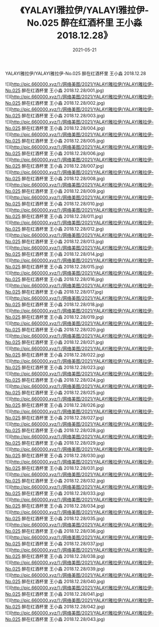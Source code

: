 ﻿---
layout: post
title:  《YALAYI雅拉伊/YALAYI雅拉伊-No.025 醉在红酒杯里 王小淼 2018.12.28》
date:   2021-05-21
img: http://pic.660000.xyz/1:/网络美图/2021/YALAYI雅拉伊/YALAYI雅拉伊-No.025 醉在红酒杯里 王小淼 2018.12.28/000.jpg
categories: [美女, 清纯, 唯美]
---

YALAYI雅拉伊/YALAYI雅拉伊-No.025 醉在红酒杯里 王小淼 2018.12.28

 ![](http://pic.660000.xyz/1:/网络美图/2021/YALAYI雅拉伊/YALAYI雅拉伊-No.025 醉在红酒杯里 王小淼 2018.12.28/001.jpg) <br>![](http://pic.660000.xyz/1:/网络美图/2021/YALAYI雅拉伊/YALAYI雅拉伊-No.025 醉在红酒杯里 王小淼 2018.12.28/002.jpg) <br>![](http://pic.660000.xyz/1:/网络美图/2021/YALAYI雅拉伊/YALAYI雅拉伊-No.025 醉在红酒杯里 王小淼 2018.12.28/003.jpg) <br>![](http://pic.660000.xyz/1:/网络美图/2021/YALAYI雅拉伊/YALAYI雅拉伊-No.025 醉在红酒杯里 王小淼 2018.12.28/004.jpg) <br>![](http://pic.660000.xyz/1:/网络美图/2021/YALAYI雅拉伊/YALAYI雅拉伊-No.025 醉在红酒杯里 王小淼 2018.12.28/005.jpg) <br>![](http://pic.660000.xyz/1:/网络美图/2021/YALAYI雅拉伊/YALAYI雅拉伊-No.025 醉在红酒杯里 王小淼 2018.12.28/006.jpg) <br>![](http://pic.660000.xyz/1:/网络美图/2021/YALAYI雅拉伊/YALAYI雅拉伊-No.025 醉在红酒杯里 王小淼 2018.12.28/007.jpg) <br>![](http://pic.660000.xyz/1:/网络美图/2021/YALAYI雅拉伊/YALAYI雅拉伊-No.025 醉在红酒杯里 王小淼 2018.12.28/008.jpg) <br>![](http://pic.660000.xyz/1:/网络美图/2021/YALAYI雅拉伊/YALAYI雅拉伊-No.025 醉在红酒杯里 王小淼 2018.12.28/009.jpg) <br>![](http://pic.660000.xyz/1:/网络美图/2021/YALAYI雅拉伊/YALAYI雅拉伊-No.025 醉在红酒杯里 王小淼 2018.12.28/010.jpg) <br>![](http://pic.660000.xyz/1:/网络美图/2021/YALAYI雅拉伊/YALAYI雅拉伊-No.025 醉在红酒杯里 王小淼 2018.12.28/011.jpg) <br>![](http://pic.660000.xyz/1:/网络美图/2021/YALAYI雅拉伊/YALAYI雅拉伊-No.025 醉在红酒杯里 王小淼 2018.12.28/012.jpg) <br>![](http://pic.660000.xyz/1:/网络美图/2021/YALAYI雅拉伊/YALAYI雅拉伊-No.025 醉在红酒杯里 王小淼 2018.12.28/013.jpg) <br>![](http://pic.660000.xyz/1:/网络美图/2021/YALAYI雅拉伊/YALAYI雅拉伊-No.025 醉在红酒杯里 王小淼 2018.12.28/014.jpg) <br>![](http://pic.660000.xyz/1:/网络美图/2021/YALAYI雅拉伊/YALAYI雅拉伊-No.025 醉在红酒杯里 王小淼 2018.12.28/015.jpg) <br>![](http://pic.660000.xyz/1:/网络美图/2021/YALAYI雅拉伊/YALAYI雅拉伊-No.025 醉在红酒杯里 王小淼 2018.12.28/016.jpg) <br>![](http://pic.660000.xyz/1:/网络美图/2021/YALAYI雅拉伊/YALAYI雅拉伊-No.025 醉在红酒杯里 王小淼 2018.12.28/017.jpg) <br>![](http://pic.660000.xyz/1:/网络美图/2021/YALAYI雅拉伊/YALAYI雅拉伊-No.025 醉在红酒杯里 王小淼 2018.12.28/018.jpg) <br>![](http://pic.660000.xyz/1:/网络美图/2021/YALAYI雅拉伊/YALAYI雅拉伊-No.025 醉在红酒杯里 王小淼 2018.12.28/019.jpg) <br>![](http://pic.660000.xyz/1:/网络美图/2021/YALAYI雅拉伊/YALAYI雅拉伊-No.025 醉在红酒杯里 王小淼 2018.12.28/020.jpg) <br>![](http://pic.660000.xyz/1:/网络美图/2021/YALAYI雅拉伊/YALAYI雅拉伊-No.025 醉在红酒杯里 王小淼 2018.12.28/021.jpg) <br>![](http://pic.660000.xyz/1:/网络美图/2021/YALAYI雅拉伊/YALAYI雅拉伊-No.025 醉在红酒杯里 王小淼 2018.12.28/022.jpg) <br>![](http://pic.660000.xyz/1:/网络美图/2021/YALAYI雅拉伊/YALAYI雅拉伊-No.025 醉在红酒杯里 王小淼 2018.12.28/023.jpg) <br>![](http://pic.660000.xyz/1:/网络美图/2021/YALAYI雅拉伊/YALAYI雅拉伊-No.025 醉在红酒杯里 王小淼 2018.12.28/024.jpg) <br>![](http://pic.660000.xyz/1:/网络美图/2021/YALAYI雅拉伊/YALAYI雅拉伊-No.025 醉在红酒杯里 王小淼 2018.12.28/025.jpg) <br>![](http://pic.660000.xyz/1:/网络美图/2021/YALAYI雅拉伊/YALAYI雅拉伊-No.025 醉在红酒杯里 王小淼 2018.12.28/026.jpg) <br>![](http://pic.660000.xyz/1:/网络美图/2021/YALAYI雅拉伊/YALAYI雅拉伊-No.025 醉在红酒杯里 王小淼 2018.12.28/027.jpg) <br>![](http://pic.660000.xyz/1:/网络美图/2021/YALAYI雅拉伊/YALAYI雅拉伊-No.025 醉在红酒杯里 王小淼 2018.12.28/028.jpg) <br>![](http://pic.660000.xyz/1:/网络美图/2021/YALAYI雅拉伊/YALAYI雅拉伊-No.025 醉在红酒杯里 王小淼 2018.12.28/029.jpg) <br>![](http://pic.660000.xyz/1:/网络美图/2021/YALAYI雅拉伊/YALAYI雅拉伊-No.025 醉在红酒杯里 王小淼 2018.12.28/030.jpg) <br>![](http://pic.660000.xyz/1:/网络美图/2021/YALAYI雅拉伊/YALAYI雅拉伊-No.025 醉在红酒杯里 王小淼 2018.12.28/031.jpg) <br>![](http://pic.660000.xyz/1:/网络美图/2021/YALAYI雅拉伊/YALAYI雅拉伊-No.025 醉在红酒杯里 王小淼 2018.12.28/032.jpg) <br>![](http://pic.660000.xyz/1:/网络美图/2021/YALAYI雅拉伊/YALAYI雅拉伊-No.025 醉在红酒杯里 王小淼 2018.12.28/033.jpg) <br>![](http://pic.660000.xyz/1:/网络美图/2021/YALAYI雅拉伊/YALAYI雅拉伊-No.025 醉在红酒杯里 王小淼 2018.12.28/034.jpg) <br>![](http://pic.660000.xyz/1:/网络美图/2021/YALAYI雅拉伊/YALAYI雅拉伊-No.025 醉在红酒杯里 王小淼 2018.12.28/035.jpg) <br>![](http://pic.660000.xyz/1:/网络美图/2021/YALAYI雅拉伊/YALAYI雅拉伊-No.025 醉在红酒杯里 王小淼 2018.12.28/036.jpg) <br>![](http://pic.660000.xyz/1:/网络美图/2021/YALAYI雅拉伊/YALAYI雅拉伊-No.025 醉在红酒杯里 王小淼 2018.12.28/037.jpg) <br>![](http://pic.660000.xyz/1:/网络美图/2021/YALAYI雅拉伊/YALAYI雅拉伊-No.025 醉在红酒杯里 王小淼 2018.12.28/038.jpg) <br>![](http://pic.660000.xyz/1:/网络美图/2021/YALAYI雅拉伊/YALAYI雅拉伊-No.025 醉在红酒杯里 王小淼 2018.12.28/039.jpg) <br>![](http://pic.660000.xyz/1:/网络美图/2021/YALAYI雅拉伊/YALAYI雅拉伊-No.025 醉在红酒杯里 王小淼 2018.12.28/040.jpg) <br>![](http://pic.660000.xyz/1:/网络美图/2021/YALAYI雅拉伊/YALAYI雅拉伊-No.025 醉在红酒杯里 王小淼 2018.12.28/041.jpg) <br>![](http://pic.660000.xyz/1:/网络美图/2021/YALAYI雅拉伊/YALAYI雅拉伊-No.025 醉在红酒杯里 王小淼 2018.12.28/042.jpg) <br>![](http://pic.660000.xyz/1:/网络美图/2021/YALAYI雅拉伊/YALAYI雅拉伊-No.025 醉在红酒杯里 王小淼 2018.12.28/043.jpg) <br>
